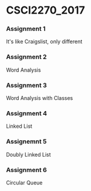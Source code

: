 # CSCI2270_2017

### Assignment 1
It's like Craigslist, only different

### Assignment 2
Word Analysis

### Assignment 3
Word Analysis with Classes

### Assignment 4
Linked List

### Assignemnt 5
Doubly Linked List

### Assignment 6
Circular Queue
